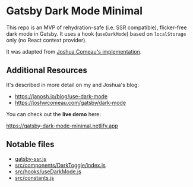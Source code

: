 # Gatsby Dark Mode Minimal

This repo is an MVP of rehydration-safe (i.e. SSR compatible), flicker-free dark mode in Gatsby. It uses a hook (`useDarkMode`) based on `localStorage` only (no React context provider).

It was adapted from [Joshua Comeau's implementation](https://github.com/joshwcomeau/dark-mode-minimal).

## Additional Resources

It's described in more detail on my and Joshua's blog:

- <https://janosh.io/blog/use-dark-mode>
- <https://joshwcomeau.com/gatsby/dark-mode>

You can check out the **live demo** here:

<https://gatsby-dark-mode-minimal.netlify.app>

## Notable files

- [gatsby-ssr.js](gatsby-ssr.js)
- [src/components/DarkToggle/index.js](src/components/DarkToggle/index.js)
- [src/hooks/useDarkMode.js](src/hooks/useDarkMode.js)
- [src/constants.js](src/constants.js)
